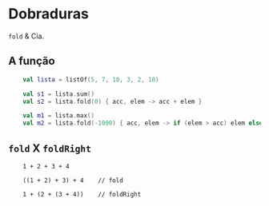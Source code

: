 # Dobraduras

`fold` & Cia.

## A função

```kotlin
    val lista = listOf(5, 7, 10, 3, 2, 18)

    val s1 = lista.sum()
    val s2 = lista.fold(0) { acc, elem -> acc + elem }

    val m1 = lista.max()
    val m2 = lista.fold(-1000) { acc, elem -> if (elem > acc) elem else acc }
```

## `fold` X `foldRight`

``` 
    1 + 2 + 3 + 4

    ((1 + 2) + 3) + 4    // fold
 
    1 + (2 + (3 + 4))    // foldRight
 
```